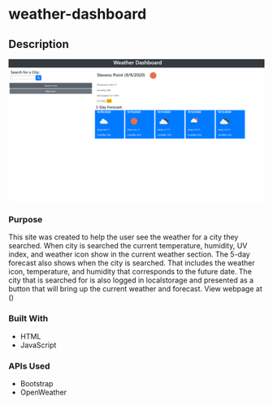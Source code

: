 # weather-dashboard

## Description

![Screenshot of weather-dashboard](assets/images/screenshot.png)

### Purpose
This site was created to help the user see the weather for a city they searched.  When city is searched the current temperature, humidity, UV index, and weather icon show in the current weather section.  The 5-day forecast also shows when the city is searched.  That includes the weather icon, temperature, and humidity that corresponds to the future date.  The city that is searched for is also logged in localstorage and presented as a button that will bring up the current weather and forecast.
View webpage at ()

### Built With
* HTML
* JavaScript

### APIs Used
* Bootstrap
* OpenWeather